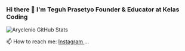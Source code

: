 ### Hi there 👋 I'm Teguh Prasetyo Founder & Educator at Kelas Coding

![Aryclenio GitHub Stats](https://github-readme-stats.vercel.app/api?username=teguhprasetyo03&show_icons=true)

📫 How to reach me:  <a target="_blank" href="https://www.linkedin.com/in/teguh-prasetyo-9a9bbb10a/">
  Instagram
</a> ...
<!--
**teguhprasetyo03/teguhprasetyo03** is a ✨ _special_ ✨ repository because its `README.md` (this file) appears on your GitHub profile.

Here are some ideas to get you started:

- 🔭 I’m currently working on ...
- 🌱 I’m currently learning ...
- 👯 I’m looking to collaborate on ...
- 🤔 I’m looking for help with ...
- 💬 Ask me about ...

- 😄 Pronouns: ...
- ⚡ Fun fact: ...
-->
